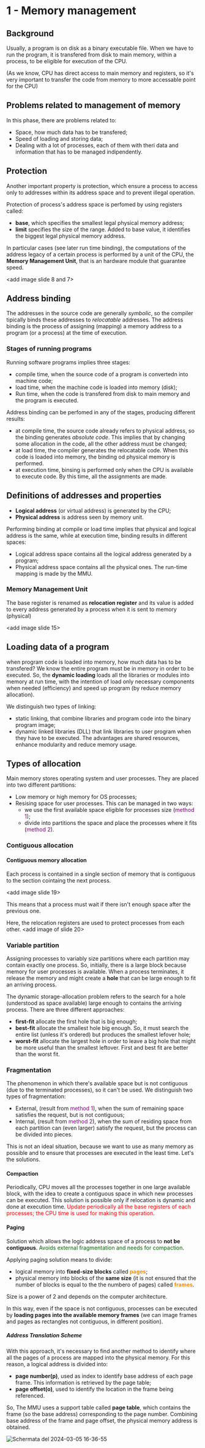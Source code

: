 # 1 - Memory management

## Background
Usually, a program is on disk as a binary executable file. When  we have to run the program, it is transfered from disk to main memory, within a process, to be eligible for execution of the CPU. 

(As we know, CPU has direct access to main memory and registers, so it's very important to transfer the code from memory to more accessable point for the CPU)

## Problems related to management of memory
In this phase, there are problems related to:
- Space, how much data has to be transfered;
- Speed of loading and storing data;
- Dealing with a lot of processes, each of them with theri data and information that has to be managed indipendently.

## Protection
Another important property is protection, which ensure a process to access only to addresses within its address space and to prevent illegal operation. 

Protection of process's address space is perfomed by using registers called: 
- **base**, which specifies the smallest legal physical memory address;
- **limit** specifies the size of the range. Added to base value, it identifies the biggest legal physical memory address.

In particular cases (see later run time binding), the computations of the address legacy of a certain process is performed by a unit of the CPU, the **Memory Management Unit**, that is an hardware module that guarantee speed. 

<add image slide 8 and 7>


## Address  binding
The addresses in the source code are generally _symbolic_, so the compiler tipically binds these addresses to _relocatable_ addresses.
The address binding is the process of assigning (mapping) a memory address to a program (or a process) at the time of execution. 

### Stages of running programs
Running software programs implies three stages:
- compile time, when the source code of a program is convertedn into machine code;
- load time, when the machine code is loaded into memory (disk);
- Run time, when the code is transfered from disk to main memory and the program is executed.

Address binding can be perfomed in any of the stages, producing different results:
- at compile time, the source code already refers to physical address, so the binding generates _absolute code_. This implies that by changing some allocation in the code, all the other address must be changed;
- at load time, the compiler generates the relocatable code. When this code is loaded into memory, the binding od physical memory is performed.
- at execution time, binsing is performed only when the CPU is available to execute code. By this time, all the assignments are made.

## Definitions of addresses and properties
- **Logical address** (or virtual address) is generated by the CPU;
- **Physical address** is address seen by memory unit. 

Performing binding at compile or load time implies that physical and logical address is the same, while at execution time, binding results in different spaces:
- Logical address space contains all the logical address generated by a program;
- Physical address space contains all the physical ones.
The run-time mapping is made by the MMU.

### Memory Management Unit
The base register is renamed as **relocation register** and its value is added to every address generated by a process when it is sent to memory (physical)

<add image slide 15>

## Loading data of a program
when program code is loaded into memory, how much data has to be transfered? 
We know the entire program must be in memory in order to be executed. So, the **dynamic loading** loads all the libraries or modules into memory at run time, with the intention of load only necessary components when needed (efficiency) and speed up program (by reduce memory allocation).

We distinguish two types of linking:
- static linking, that combine libraries and program code into the binary program image;
- dynamic linked libraries (DLL) that link libraries to user program when they have to be executed. The advantages are shared resources, enhance modularity and reduce memory usage.

## Types of allocation
Main memory stores operating system and user processes. They are placed into two different partitions:
- Low memory or high memory for OS processes;
- Resising space for user processes. This can be managed in two ways:
  - we use the first available space eligible for processes size (<span style="color:purple">method 1</span>);
  - divide into partitions the space and place the processes where it fits (<span style="color:purple">method 2</span>).

### Contiguous allocation
#### Contiguous memory allocation
Each process is contained in a single section of memory that is contiguous to the section cointaing the next process.

<add image slide 19>

This means that a process must wait if there isn't enough space after the previous one.

Here, the relocation registers are used to protect processes from each other. 
<add image of slide 20>

### Variable partition
Assigning processes to variably size partitions where each partition may contain exactly one process. 
So, initially, there is a large block because memory for user processes is available. When a process terminates, it release the memory and might create a **hole** that can be large enough to fit an arriving process.

The dynamic storage-allocation problem refers to the search for a hole (understood as space available) large enough to contains the arriving process.
There are three different approaches:
- **first-fit** allocate the first hole that is big enough;
- **best-fit** allocate the smallest hole big enough. So, it must search the entire list (unless it's ordered) but produces the smallest lefover hole;
- **worst-fit** allocate the largest hole in order to leave a big hole that might be more useful than the smallest leftover. 
First and best fit are better than the worst fit.

### Fragmentation
The phenomenon in which there's available space but is not contiguous (due to the terminated processes), so it can't be used. We distinguish two types of fragmentation:
- External, (result from <span style="color:purple">method 1</span>), when the sum of remaining space satisfies the request, but is not contiguous;
- Internal, (result from <span style="color:purple">method 2</span>), when the sum of residing space from each partition can (even larger) satisfy the request, but the process can be divided into pieces.

This is not an ideal situation, because we want to use as many memory as possible and to ensure that processes are executed in the least time. 
Let's the solutions.

#### Compaction
Periodically, CPU moves all the processes together in one large available block, with the idea to create a contiguous space in which new processes can be executed. This solution is possible only if relocation is dynamic and done at execution time.
<span style="color:red">Update periodically all the base registers of each processes; the CPU time is used for making this operation</span>.

#### Paging
Solution which allows the logic address space of a process to **not be contiguous**. <span style="color:DarkGreen">Avoids external fragmentation and needs for compaction</span>.

Applying paging solution means to divide:
- logical memory into **fixed-size blocks** called **<span style="color:DarkOrange">pages</span>**;
- physical memory into blocks of the **same size** (it is not ensured that the number of blocks is equal to the the numbero of pages) called **<span style="color:DarkOrange">frames</span>**. 

Size is a power of 2 and depends on the computer architecture.

In this way, even if the space is not contiguous, processes can be executed by **loading pages into the available memory frames** (we can image frames and pages as rectangles not contiguous, in different position).

##### Address Translation Scheme
With this approach, it's necessary to find another method to identify where all the pages of a process are mapped into the physical memory. For this reason, a logical address is divided into:
- **page number(p)**, used as index to identify base address of each page frame. This information is retrieved by the page table;
- **page offset(o)**, used to identify the location in the frame being referenced.

So, The MMU uses a support table called **page table**, which contains the frame (so the base address) corresponding to the page number.
Combining base address of the frame and page offset, the physical memory address is obtained.

![Schermata del 2024-03-05 16-36-55](https://i.imgur.com/fYH7NPF.png)

